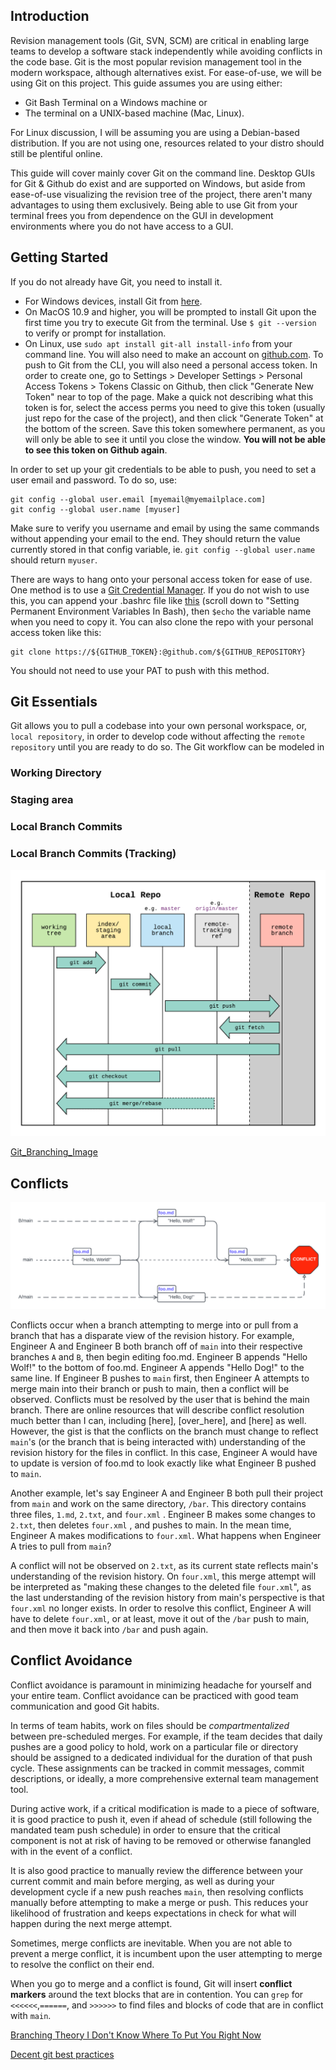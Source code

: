 ## Introduction

Revision management tools (Git, SVN, SCM) are critical in enabling large teams to develop a software stack independently while avoiding conflicts in the code base. Git is the most popular revision management tool in the modern workspace, although alternatives exist. For ease-of-use, we will be using Git on this project. This guide assumes you are using either:
* Git Bash Terminal on a Windows machine or 
* The terminal on a UNIX-based machine (Mac, Linux). 

For Linux discussion, I will be assuming you are using a Debian-based distribution. If you are not using one, resources related to your distro should still be plentiful online.

This guide will cover mainly cover Git on the command line. Desktop GUIs for Git & Github do exist and are supported on Windows, but aside from ease-of-use visualizing the revision tree of the project, there aren't many advantages to using them exclusively. Being able to use Git from your terminal frees you from dependence on the GUI in development environments where you do not have access to a GUI. 

## Getting Started

If you do not already have Git, you need to install it. 
 * For Windows devices, install Git from [here](https://git-scm.com/download/win).
 * On MacOS 10.9 and higher, you will be prompted to install Git upon the first time you try to execute Git from the terminal. Use ```$ git --version``` to verify or prompt for installation.
 * On Linux, use ```sudo apt install git-all install-info``` from your command line.
You will also need to make an account on [github.com](https://github.com/). To push to Git from the CLI, you will also need a personal access token. In order to create one, go to Settings > Developer Settings > Personal Access Tokens > Tokens Classic on Github, then click "Generate New Token" near to top of the page. Make a quick not describing what this token is for, select the access perms you need to give this token (usually just repo for the case of the project), and then click "Generate Token" at the bottom of the screen. Save this token somewhere permanent, as you will only be able to see it until you close the window. **You will not be able to see this token on Github again**.

In order to set up your git credentials to be able to push, you need to set a user email and password. To do so, use: 

    git config --global user.email [myemail@myemailplace.com] 
    git config --global user.name [myuser]

Make sure to verify you username and email by using the same commands without appending your email to the end. They should return the value currently stored in that config variable, ie. ```git config --global user.name``` should return `myuser`.

There are ways to hang onto your personal access token for ease of use. One method is to use a [Git Credential Manager](https://github.blog/2022-04-07-git-credential-manager-authentication-for-everyone/). If you do not wish to use this, you can append your .bashrc file like [this](https://devconnected.com/set-environment-variable-bash-how-to/) (scroll down to "Setting Permanent Environment Variables In Bash), then ```$echo``` the variable name when you need to copy it. You can also clone the repo with your personal access token like this:

    git clone https://${GITHUB_TOKEN}:@github.com/${GITHUB_REPOSITORY}

You should not need to use your PAT to push with this method.

## Git Essentials

Git allows you to pull a codebase into your own personal workspace, or, `local repository`, in order to develop code without affecting the `remote repository` until you are ready to do so. The Git workflow can be modeled in

### Working Directory

### Staging area

### Local Branch Commits

### Local Branch Commits (Tracking)

![Git_Staging_Image](/Acceleration_Docs/Acceleration_Doc_Images/nm1w0gnf2zh11.png)

[Git_Branching_Image](link_dfajkdfhlkjahdsljkfhklajdsfhlkjasdfjlkhasdkljfhlakdjfhk)


## Conflicts

![merge_conflcts](/Acceleration_Docs/Acceleration_Doc_Images/Git_Merge_Conflict.png)

Conflicts occur when a branch attempting to merge into or pull from a branch that has a disparate view of the revision history. For example, Engineer A and Engineer B both branch off of `main` into their respective branches `A` and `B`, then begin editing foo.md. Engineer B appends "Hello Wolf!" to the bottom of foo.md. Engineer A appends "Hello Dog!" to the same line. If Engineer B pushes to `main` first, then Engineer A attempts to merge main into their branch or push to main, then a conflict will be observed. Conflicts must be resolved by the user that is behind the main branch. There are online resources that will describe conflict resolution much better than I can, including [here], [over_here], and [here] as well. However, the gist is that the conflicts on the branch must change to reflect `main`'s (or the branch that is being interacted with) understanding of the revision history for the files in conflict. In this case, Engineer A would have to update is version of foo.md to look exactly like what Engineer B pushed to `main`. 

Another example, let's say Engineer A and Engineer B both pull their project from `main` and work on the same directory, `/bar`. This directory contains three files, `1.md`, `2.txt`, and `four.xml` . Engineer B makes some changes to `2.txt`, then deletes `four.xml` , and pushes to main. In the mean time, Engineer A makes modifications to `four.xml`. What happens when Engineer A tries to pull from `main`?

A conflict will not be observed on `2.txt`, as its current state reflects main's understanding of the revision history. On `four.xml`, this merge attempt will be interpreted as "making these changes to the deleted file `four.xml`", as the last understanding of the revision history from main's perspective is that `four.xml` no longer exists. In order to resolve this conflict, Engineer A will have to delete `four.xml`, or at least, move it out of the `/bar` push to main, and then move it back into `/bar` and push again. 

## Conflict Avoidance

Conflict avoidance is paramount in minimizing headache for yourself and your entire team. Conflict avoidance can be practiced with good team communication and good Git habits. 

In terms of team habits, work on files should be *compartmentalized* between pre-scheduled merges. For example, if the team decides that daily pushes are a good policy to hold, work on a particular file or directory should be assigned to a dedicated individual for the duration of that push cycle. These assignments can be tracked in commit messages, commit descriptions, or ideally, a more comprehensive external team management tool. 

During active work, if a critical modification is made to a piece of software, it is good practice to push it, even if ahead of schedule (still following the mandated team push schedule) in order to ensure that the critical component is not at risk of having to be removed or otherwise fanangled with in the event of a conflict.

It is also good practice to manually review the difference between your current commit and main before merging, as well as during your development cycle if a new push reaches `main`, then resolving conflicts manually before attempting to make a merge or push. This reduces your likelihood of frustration and keeps expectations in check for what will happen during the next merge attempt. 

Sometimes, merge conflicts are inevitable. When you are not able to prevent a merge conflict, it is incumbent upon the user attempting to merge to resolve the conflict on their end. 

When you go to merge and a conflict is found, Git will insert **conflict markers** around the text blocks that are in contention. You can ```grep``` for ```<<<<<<```,```======```, and ```>>>>>>``` to find files and blocks of code that are in conflict with `main`. 

[Branching Theory I Don't Know Where To Put You Right Now](https://nvie.com/posts/a-successful-git-branching-model/)

[Decent git best practices](https://www.freecodecamp.org/news/how-to-use-git-best-practices-for-beginners/#best-practices-for-using-git)





